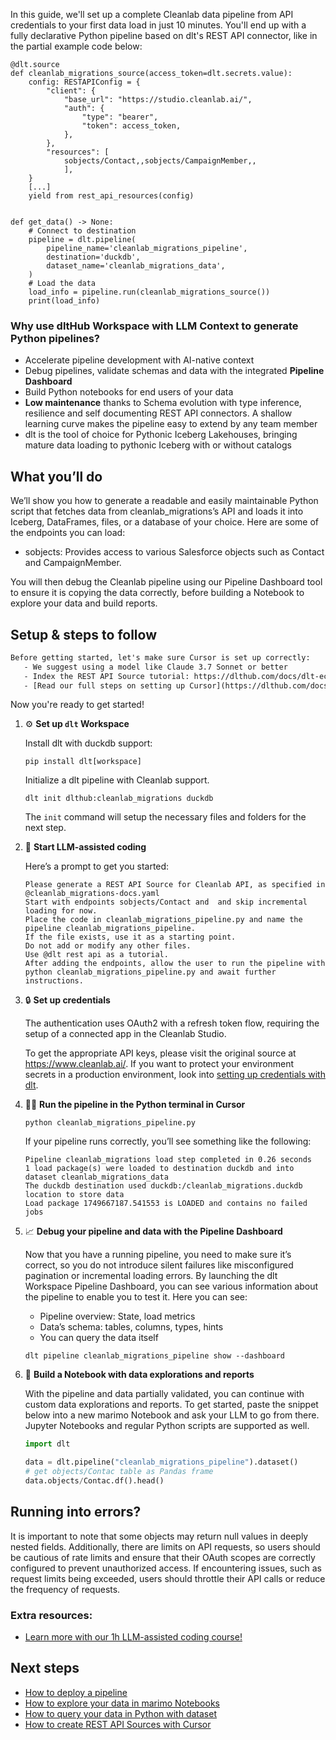In this guide, we'll set up a complete Cleanlab data pipeline from API credentials to your first data load in just 10 minutes. You'll end up with a fully declarative Python pipeline based on dlt's REST API connector, like in the partial example code below:

```python-outcome
@dlt.source
def cleanlab_migrations_source(access_token=dlt.secrets.value):
    config: RESTAPIConfig = {
        "client": {
            "base_url": "https://studio.cleanlab.ai/",
            "auth": {
                "type": "bearer",
                "token": access_token,
            },
        },
        "resources": [
            sobjects/Contact,,sobjects/CampaignMember,,
            ],
    }
    [...]
    yield from rest_api_resources(config)


def get_data() -> None:
    # Connect to destination
    pipeline = dlt.pipeline(
        pipeline_name='cleanlab_migrations_pipeline',
        destination='duckdb',
        dataset_name='cleanlab_migrations_data', 
    )
    # Load the data
    load_info = pipeline.run(cleanlab_migrations_source())
    print(load_info) 
```

### Why use dltHub Workspace with LLM Context to generate Python pipelines?

- Accelerate pipeline development with AI-native context
- Debug pipelines, validate schemas and data with the integrated **Pipeline Dashboard**
- Build Python notebooks for end users of your data
- **Low maintenance** thanks to Schema evolution with type inference, resilience and self documenting REST API connectors. A shallow learning curve makes the pipeline easy to extend by any team member
- dlt is the tool of choice for Pythonic Iceberg Lakehouses, bringing mature data loading to pythonic Iceberg with or without catalogs

## What you’ll do

We’ll show you how to generate a readable and easily maintainable Python script that fetches data from cleanlab_migrations’s API and loads it into Iceberg, DataFrames, files, or a database of your choice. Here are some of the endpoints you can load:

- sobjects: Provides access to various Salesforce objects such as Contact and CampaignMember.

You will then debug the Cleanlab pipeline using our Pipeline Dashboard tool to ensure it is copying the data correctly, before building a Notebook to explore your data and build reports.

## Setup & steps to follow

```default
Before getting started, let's make sure Cursor is set up correctly:
   - We suggest using a model like Claude 3.7 Sonnet or better
   - Index the REST API Source tutorial: https://dlthub.com/docs/dlt-ecosystem/verified-sources/rest_api/ and add it to context as **@dlt rest api**
   - [Read our full steps on setting up Cursor](https://dlthub.com/docs/dlt-ecosystem/llm-tooling/cursor-restapi#23-configuring-cursor-with-documentation)
```

Now you're ready to get started!

1. ⚙️ **Set up `dlt` Workspace**
    
    Install dlt with duckdb support:
    ```shell
    pip install dlt[workspace]
    ```

    Initialize a dlt pipeline with Cleanlab support.
    ```shell
    dlt init dlthub:cleanlab_migrations duckdb
    ```

    The `init` command will setup the necessary files and folders for the next step.
    
2. 🤠 **Start LLM-assisted coding**
    
    Here’s a prompt to get you started:
    
    ```prompt
    Please generate a REST API Source for Cleanlab API, as specified in @cleanlab_migrations-docs.yaml 
    Start with endpoints sobjects/Contact and  and skip incremental loading for now. 
    Place the code in cleanlab_migrations_pipeline.py and name the pipeline cleanlab_migrations_pipeline. 
    If the file exists, use it as a starting point. 
    Do not add or modify any other files. 
    Use @dlt rest api as a tutorial. 
    After adding the endpoints, allow the user to run the pipeline with python cleanlab_migrations_pipeline.py and await further instructions.
    ```

    
3. 🔒 **Set up credentials** 
    
    The authentication uses OAuth2 with a refresh token flow, requiring the setup of a connected app in the Cleanlab Studio.
    
    To get the appropriate API keys, please visit the original source at https://www.cleanlab.ai/.
    If you want to protect your environment secrets in a production environment, look into [setting up credentials with dlt](https://dlthub.com/docs/walkthroughs/add_credentials).
    
4. 🏃‍♀️ **Run the pipeline in the Python terminal in Cursor**
    
    ```shell
    python cleanlab_migrations_pipeline.py
    ```
    
    If your pipeline runs correctly, you’ll see something like the following:
    
    ```shell
    Pipeline cleanlab_migrations load step completed in 0.26 seconds
    1 load package(s) were loaded to destination duckdb and into dataset cleanlab_migrations_data
    The duckdb destination used duckdb:/cleanlab_migrations.duckdb location to store data
    Load package 1749667187.541553 is LOADED and contains no failed jobs
    ```
    
5. 📈 **Debug your pipeline and data with the Pipeline Dashboard**

    Now that you have a running pipeline, you need to make sure it’s correct, so you do not introduce silent failures like misconfigured pagination or incremental loading errors. By launching the dlt Workspace Pipeline Dashboard, you can see various information about the pipeline to enable you to test it. Here you can see:
    - Pipeline overview: State, load metrics
    - Data’s schema: tables, columns, types, hints
    - You can query the data itself
    
    ```shell
    dlt pipeline cleanlab_migrations_pipeline show --dashboard
    ```
    
6. 🐍 **Build a Notebook with data explorations and reports**

    With the pipeline and data partially validated, you can continue with custom data explorations and reports. To get started, paste the snippet below into a new marimo Notebook and ask your LLM to go from there. Jupyter Notebooks and regular Python scripts are supported as well.

    
    ```python
    import dlt

   data = dlt.pipeline("cleanlab_migrations_pipeline").dataset()
   # get objects/Contac table as Pandas frame
   data.objects/Contac.df().head()
    ```

## Running into errors?

It is important to note that some objects may return null values in deeply nested fields. Additionally, there are limits on API requests, so users should be cautious of rate limits and ensure that their OAuth scopes are correctly configured to prevent unauthorized access. If encountering issues, such as request limits being exceeded, users should throttle their API calls or reduce the frequency of requests.

### Extra resources:

- [Learn more with our 1h LLM-assisted coding course!](https://www.youtube.com/watch?v=GGid70rnJuM)

## Next steps

- [How to deploy a pipeline](https://dlthub.com/docs/walkthroughs/deploy-a-pipeline)
- [How to explore your data in marimo Notebooks](https://dlthub.com/docs/general-usage/dataset-access/marimo)
- [How to query your data in Python with dataset](https://dlthub.com/docs/general-usage/dataset-access/dataset)
- [How to create REST API Sources with Cursor](https://dlthub.com/docs/dlt-ecosystem/llm-tooling/cursor-restapi)